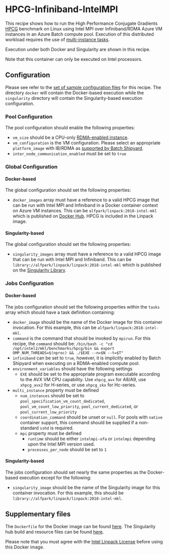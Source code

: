 # HPCG-Infiniband-IntelMPI
This recipe shows how to run the High Performance Conjugate Gradients
[HPCG](http://www.hpcg-benchmark.org/index.html) benchmark
on Linux using Intel MPI over Infiniband/RDMA Azure VM instances in an Azure
Batch compute pool. Execution of this distributed workload requires the use of
[multi-instance tasks](../../docs/80-batch-shipyard-multi-instance-tasks.md).

Execution under both Docker and Singularity are shown in this recipe.

Note that this container can only be executed on Intel processors.

## Configuration
Please see refer to the [set of sample configuration files](./config) for
this recipe. The directory `docker` will contain the Docker-based execution
while the `singularity` directory will contain the Singularity-based
execution configuration.

### Pool Configuration
The pool configuration should enable the following properties:
* `vm_size` should be a CPU-only
[RDMA-enabled instance](https://docs.microsoft.com/azure/virtual-machines/linux/sizes-hpc).
* `vm_configuration` is the VM configuration. Please select an appropriate
`platform_image` with IB/RDMA as
[supported by Batch Shipyard](../../docs/25-batch-shipyard-platform-image-support.md).
* `inter_node_communication_enabled` must be set to `true`

### Global Configuration
#### Docker-based
The global configuration should set the following properties:
* `docker_images` array must have a reference to a valid HPCG image
that can be run with Intel MPI and Infiniband in a Docker container context
on Azure VM instances. This can be `alfpark/linpack:2018-intel-mkl` which is
published on [Docker Hub](https://hub.docker.com/r/alfpark/linpack). HPCG is
included in the Linpack image.

#### Singularity-based
The global configuration should set the following properties:
* `singularity_images` array must have a reference to a valid HPCG image
that can be run with Intel MPI and Infiniband. This can be
`library://alfpark/linpack/linpack:2018-intel-mkl` which is
published on the [Singularity Library](https://cloud.sylabs.io/library/alfpark/linpack/linpack).

### Jobs Configuration
#### Docker-based
The jobs configuration should set the following properties within the `tasks`
array which should have a task definition containing:
* `docker_image` should be the name of the Docker image for this container
invocation. For this example, this can be `alfpark/linpack:2018-intel-mkl`.
* `command` is the command that should be invoked by `mpirun`. For this recipe,
the `command` should be:
`/bin/bash -c "cd /opt/intel2/mkl/benchmarks/hpcg/bin && export OMP_NUM_THREADS=$(nproc) && ./$EXE --n=$N --t=$T"`
* `infiniband` can be set to `true`, however, it is implicitly enabled by
Batch Shipyard when executing on a RDMA-enabled compute pool.
* `environment_variables` should have the following settings
  * `EXE` should be set to the appropriate program executable according to
    the AVX VM CPU capability. Use `xhpcg_avx` for A8/A9, use `xhpcg_avx2`
    for H-series, or use `xhpcg_skx` for Hc-series.
* `multi_instance` property must be defined
  * `num_instances` should be set to `pool_specification_vm_count_dedicated`,
    `pool_vm_count_low_priority`, `pool_current_dedicated`, or
    `pool_current_low_priority`
  * `coordination_command` should be unset or `null`. For pools with
    `native` container support, this command should be supplied if
    a non-standard `sshd` is required.
  * `mpi` property must be defined
    * `runtime` should be either `intelmpi-ofa` or `intelmpi` depending upon
      the Intel MPI version used.
    * `processes_per_node` should be set to `1`

#### Singularity-based
The jobs configuration should set nearly the same properties as the
Docker-based execution except for the following:
* `singularity_image` should be the name of the Singularity image for this
container invocation. For this example, this should be
`library://alfpark/linpack/linpack:2018-intel-mkl`.

## Supplementary files
The `Dockerfile` for the Docker image can be found [here](./docker). The
Singularity hub build and resource files can be found
[here](https://github.com/alfpark/linpack).

Please note that you must agree with the
[Intel Linpack License](https://software.intel.com/en-us/articles/intel-linpack-benchmark-download-license-agreement)
before using this Docker image.
